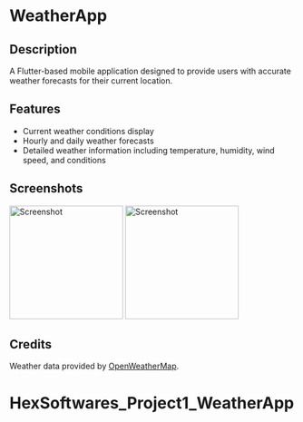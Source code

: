# WeatherApp

## Description

A Flutter-based mobile application designed to provide users with accurate weather forecasts for their current location. 


## Features
- Current weather conditions display
- Hourly and daily weather forecasts
- Detailed weather information including temperature, humidity, wind speed, and conditions


## Screenshots
<img src="https://github.com/LSThusini/weather_app/assets/112751372/26c492cb-955d-4e02-ae8b-9a793f2722fc" alt="Screenshot" width="200"/> <img src="https://github.com/LSThusini/weather_app/assets/112751372/9aac76bd-bc4b-416c-a08c-4e1d564d1b52" alt="Screenshot" width="200"/>



## Credits
Weather data provided by [OpenWeatherMap](https://openweathermap.org/).


# HexSoftwares_Project1_WeatherApp
